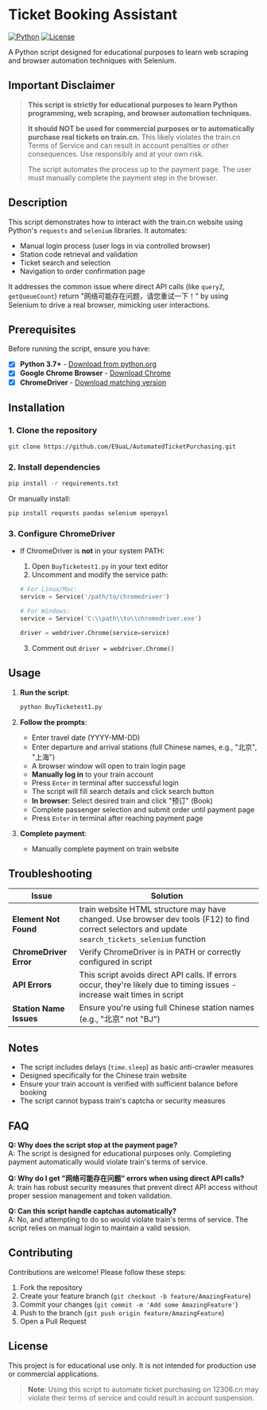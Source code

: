 # Ticket Booking Assistant

[![Python](https://img.shields.io/badge/Python-3.7%2B-blue)](https://www.python.org/)
[![License](https://img.shields.io/badge/License-Educational%20Use%20Only-yellow)](#license)

A Python script designed for educational purposes to learn web scraping and browser automation techniques with Selenium.

## Important Disclaimer

> **This script is strictly for educational purposes to learn Python programming, web scraping, and browser automation techniques.**
> 
> **It should NOT be used for commercial purposes or to automatically purchase real tickets on train.cn.** This likely violates the train.cn Terms of Service and can result in account penalties or other consequences. Use responsibly and at your own risk.
> 
> The script automates the process up to the payment page. The user must manually complete the payment step in the browser.

## Description

This script demonstrates how to interact with the train.cn website using Python's `requests` and `selenium` libraries. It automates:

- Manual login process (user logs in via controlled browser)
- Station code retrieval and validation
- Ticket search and selection
- Navigation to order confirmation page

It addresses the common issue where direct API calls (like `queryZ`, `getQueueCount`) return "网络可能存在问题，请您重试一下！" by using Selenium to drive a real browser, mimicking user interactions.

## Prerequisites

Before running the script, ensure you have:

- [x] **Python 3.7+** - [Download from python.org](https://www.python.org/downloads/)
- [x] **Google Chrome Browser** - [Download Chrome](https://www.google.com/chrome/)
- [x] **ChromeDriver** - [Download matching version](https://chromedriver.chromium.org/downloads)

## Installation

### 1. Clone the repository

```bash
git clone https://github.com/E9uaL/AutomatedTicketPurchasing.git
```

### 2. Install dependencies

```bash
pip install -r requirements.txt
```

Or manually install:

```bash
pip install requests pandas selenium openpyxl
```

### 3. Configure ChromeDriver

- If ChromeDriver is **not** in your system PATH:
  1. Open `BuyTicketest1.py` in your text editor
  2. Uncomment and modify the service path:
  
  ```python
  # For Linux/Mac:
  service = Service('/path/to/chromedriver')
  
  # For Windows:
  service = Service('C:\\path\\to\\chromedriver.exe')
  
  driver = webdriver.Chrome(service=service)
  ```
  
  3. Comment out `driver = webdriver.Chrome()`

## Usage

1. **Run the script**:
   ```bash
   python BuyTicketest1.py
   ```

2. **Follow the prompts**:
   - Enter travel date (YYYY-MM-DD)
   - Enter departure and arrival stations (full Chinese names, e.g., "北京", "上海")
   - A browser window will open to train login page
   - **Manually log in** to your train account
   - Press `Enter` in terminal after successful login
   - The script will fill search details and click search button
   - **In browser**: Select desired train and click "预订" (Book)
   - Complete passenger selection and submit order until payment page
   - Press `Enter` in terminal after reaching payment page

3. **Complete payment**:
   - Manually complete payment on train website

## Troubleshooting

| Issue | Solution |
|-------|----------|
| **Element Not Found** | train website HTML structure may have changed. Use browser dev tools (F12) to find correct selectors and update `search_tickets_selenium` function |
| **ChromeDriver Error** | Verify ChromeDriver is in PATH or correctly configured in script |
| **API Errors** | This script avoids direct API calls. If errors occur, they're likely due to timing issues - increase wait times in script |
| **Station Name Issues** | Ensure you're using full Chinese station names (e.g., "北京" not "BJ") |

## Notes

- The script includes delays (`time.sleep`) as basic anti-crawler measures
- Designed specifically for the Chinese train website
- Ensure your train account is verified with sufficient balance before booking
- The script cannot bypass train's captcha or security measures

## FAQ

**Q: Why does the script stop at the payment page?**  
A: The script is designed for educational purposes only. Completing payment automatically would violate train's terms of service.

**Q: Why do I get "网络可能存在问题" errors when using direct API calls?**  
A: train has robust security measures that prevent direct API access without proper session management and token validation.

**Q: Can this script handle captchas automatically?**  
A: No, and attempting to do so would violate train's terms of service. The script relies on manual login to maintain a valid session.

## Contributing

Contributions are welcome! Please follow these steps:

1. Fork the repository
2. Create your feature branch (`git checkout -b feature/AmazingFeature`)
3. Commit your changes (`git commit -m 'Add some AmazingFeature'`)
4. Push to the branch (`git push origin feature/AmazingFeature`)
5. Open a Pull Request

## License

This project is for educational use only. It is not intended for production use or commercial applications.

> **Note**: Using this script to automate ticket purchasing on 12306.cn may violate their terms of service and could result in account suspension.
